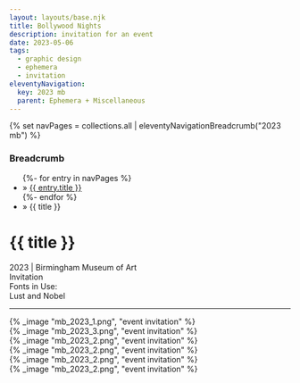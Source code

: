 ```yaml
---
layout: layouts/base.njk
title: Bollywood Nights
description: invitation for an event
date: 2023-05-06
tags:
  - graphic design
  - ephemera
  - invitation
eleventyNavigation:
  key: 2023 mb
  parent: Ephemera + Miscellaneous
---
```

{% set navPages = collections.all | eleventyNavigationBreadcrumb("2023 mb") %}
<div class="breadcrumb">
    <h3 class="visually-hidden">Breadcrumb</h3>
	<ul class="nav">
            {%- for entry in navPages %}
		<li class="nav-item"{% if entry.url == page.url %} class="active-breadcrumb"{% endif %}> » <a href="{{ entry.url }}">{{ entry.title }}</a></li>
  	    	{%- endfor %}
	    <li class="nav-item"><active-breadcrumb>» {{ title }}</active-breadcrumb></li>
	</ul>
</div>
<div class="container">
	<div class="row"></div>
	<div class="row">
		<div class="col">
			<h1>{{ title }}</h1>
			<figcaption>2023 | Birmingham Museum of Art</figcaption>
			<figcaption>Invitation</figcaption>
			<figcaption>Fonts in Use:</br>Lust and Nobel</figcaption>
            <hr>
		</div>
        <div class="col-1 col-1-md col-1-lg"></div>
        <div class="col">
			{% _image "mb_2023_1.png", "event invitation" %}
		</div>
        <div class="col-1 col-1-md col-1-lg"></div>
	</div>
	<div class="row">
		<div class="col-1 col-1-md col-1-lg"></div>
		<div class="col">
			{% _image "mb_2023_3.png", "event invitation" %}
		</div>
        <div class="col-1 col-1-md col-1-lg"></div>
	</div>
	<div class="row">
		<div class="col-1 col-1-md col-1-lg"></div>
		<div class="col"></div>
		<div class="col-1 col-4-md col-8-lg">
			{% _image "mb_2023_2.png", "event invitation" %}
		</div>
        <div class="col-1 col-1-md col-1-lg"></div>
	</div>
		<div class="row">
		<div class="col-1 col-1-md col-1-lg"></div>
		<div class="col"></div>
		<div class="col">
			{% _image "mb_2023_2.png", "event invitation" %}
		</div>
		<div class="col">
			{% _image "mb_2023_2.png", "event invitation" %}
		</div>
		<div class="col">
			{% _image "mb_2023_2.png", "event invitation" %}
		</div>
        <div class="col-1 col-1-md col-1-lg"></div>
	</div>
</div>
